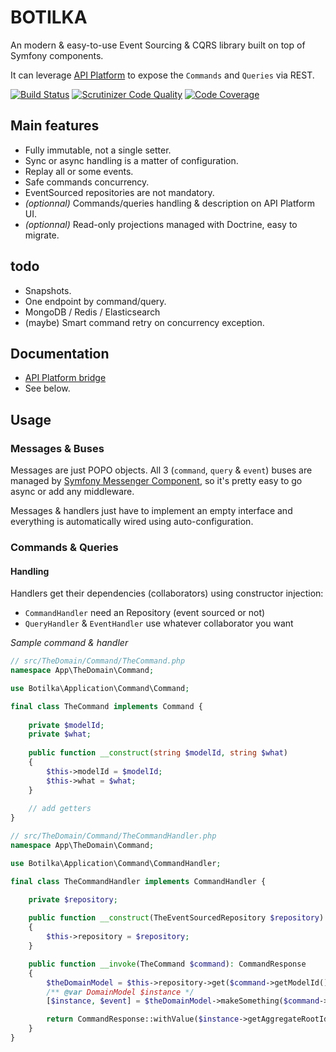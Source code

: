 # BOTILKA

An modern & easy-to-use Event Sourcing & CQRS library built on top of Symfony components.

It can leverage [API Platform](https://api-platform.com) to expose the `Commands` and `Queries` via REST.

[![Build Status](https://travis-ci.org/botilka/botilka.svg?branch=master)](https://travis-ci.org/botilka/botilka)
[![Scrutinizer Code Quality](https://scrutinizer-ci.com/g/botilka/botilka/badges/quality-score.png?b=master)](https://scrutinizer-ci.com/g/botilka/botilka/?branch=master)
[![Code Coverage](https://scrutinizer-ci.com/g/botilka/botilka/badges/coverage.png?b=master)](https://scrutinizer-ci.com/g/botilka/botilka/?branch=master)

## Main features

- Fully immutable, not a single setter.
- Sync or async handling is a matter of configuration.
- Replay all or some events.
- Safe commands concurrency.
- EventSourced repositories are not mandatory.
- *(optionnal)* Commands/queries handling & description on API Platform UI.
- *(optionnal)* Read-only projections managed with Doctrine, easy to migrate.


## todo

- Snapshots.
- One endpoint by command/query.
- MongoDB / Redis / Elasticsearch
- (maybe) Smart command retry on concurrency exception.

## Documentation

- [API Platform bridge](/documentation/api_platform_bridge.md)
- See below.

## Usage

### Messages & Buses

Messages are just POPO objects.
All 3 (`command`, `query` & `event`) buses are managed by [Symfony Messenger Component](https://symfony.com/doc/4.1/messenger.html),
so it's pretty easy to go async or add any middleware.

Messages & handlers just have to implement an empty interface and everything is automatically wired using auto-configuration.

### Commands & Queries

#### Handling

Handlers get their dependencies (collaborators) using constructor injection:
- `CommandHandler` need an Repository (event sourced or not)
- `QueryHandler` & `EventHandler` use whatever collaborator you want

*Sample command & handler*
```php
// src/TheDomain/Command/TheCommand.php
namespace App\TheDomain\Command;

use Botilka\Application\Command\Command;

final class TheCommand implements Command {
    
    private $modelId;
    private $what;
    
    public function __construct(string $modelId, string $what)
    {
        $this->modelId = $modelId;
        $this->what = $what;
    }
    
    // add getters
}

// src/TheDomain/Command/TheCommandHandler.php
namespace App\TheDomain\Command;

use Botilka\Application\Command\CommandHandler;

final class TheCommandHandler implements CommandHandler {

    private $repository;
    
    public function __construct(TheEventSourcedRepository $repository)
    {
        $this->repository = $repository;
    }

    public function __invoke(TheCommand $command): CommandResponse
    {
        $theDomainModel = $this->repository->get($command->getModelId());
        /** @var DomainModel $instance */
        [$instance, $event] = $theDomainModel->makeSomething($command->getWhat());

        return CommandResponse::withValue($instance->getAggregateRootId(), $instance->getPlayhead(), $event);
    }
}
```
